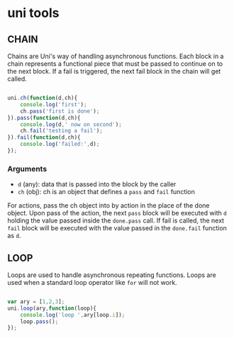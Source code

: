 # uni tools

## CHAIN

Chains are Uni's way of handling asynchronous functions. Each block in a chain represents a functional piece that must be passed to continue on to the next block. If a fail is triggered, the next fail block in the chain will get called.

```javascript

uni.ch(function(d,ch){
	console.log('first');
	ch.pass('first is done');
}).pass(function(d,ch){
	console.log(d,' now on second');
	ch.fail('testing a fail');
}).fail(function(d,ch){
	console.log('failed:',d);
});

```

### Arguments

- `d` (any): data that is passed into the block by the caller
- `ch` (obj): ch is an object that defines a `pass` and `fail` function

For actions, pass the ch object into by action in the place of the done object. Upon pass of the action, the next `pass` block will be executed with `d` holding the value passed inside the `done.pass` call. If fail is called, the next `fail` block will be executed with the value passed in the `done.fail` function as `d`.

## LOOP

Loops are used to handle asynchronous repeating functions. Loops are used when a standard loop operator like `for` will not work.

```javascript

var ary = [1,2,3];
uni.loop(ary,function(loop){
	console.log('loop ',ary[loop.i]);
	loop.pass();
});

```